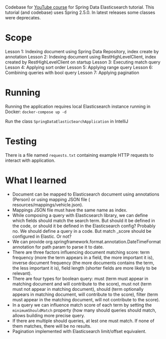 Codebase for [YouTube course](https://www.youtube.com/playlist?list=PLXy8DQl3058OoJqGLFdqoBkBKm2T0kS9B) for Spring Data
Elasticsearch tutorial.
This tutorial (and codebase) uses Spring 2.5.0. In latest releases some classes were deprecates.

# Scope

Lesson 1: Indexing document using Spring Data Repository, index create by annotation
Lesson 2: Indexing document using RestHighLevelClient, index created by RestHighLevelClient on startup
Lesson 3: Executing match query
Lesson 4: Applying sort order
Lesson 5: Applying range query
Lesson 6: Combining queries with bool query
Lesson 7: Applying pagination

# Running

Running the application requires local Elasticsearch instance running in Docker:
`docker-compose up -d`

Run the class `SpringDataElasticSearchApplication` in IntelliJ

# Testing

There is a file named `requests.txt` containing example HTTP requests to interact with application.

# What I learned

- Document can be mapped to Elasticsearch document using annotations (Person) or using mapping JSON file (
  resources/mappings/vehicle.json).
- Mappings JSON file must have the same name as index.
- While composing a query with Elasticsearch library, we can define which fields should match the search term. But
  should it be defined in the code, or should it be defined in the Elasticsearch config? Probably no. We should define a
  query in a code. But match _score should be configured in Elastic. Or not?
- We can provide org.springframework.format.annotation.DateTimeFormat annotation for path param to parse it to date.
- There are three factors influencing document matching score: term frequency (more the term appears in a field, the
  more important it is), inverse document frequency (the more documents contains the term, the less important it is),
  field length (shorter fields are more likely to be relevant).
- There are four types for boolean query: must (term must appear in matching document and will contribute to the score),
  must not (term must not appear in matching document), should (term optionally appears in matching document, will
  contribute to the score), filter (term must appear in the matching document, will not contribute to the score).
- In a query we can influence match score of each term by setting the `minimumShouldMatch` property (how many should
  queries should match, allows building more precise query.
- If there are multiple should queries, at lest one must match. If none of them matches, there will be no results.
- Pagination implemented with Elasticsearch limit/offset equivalent.
